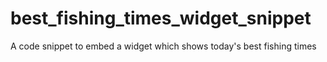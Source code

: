 # best_fishing_times_widget_snippet
A code snippet to embed a widget which shows today's best fishing times
